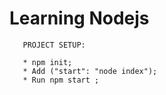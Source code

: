 # Learning Nodejs



```
   PROJECT SETUP:

   * npm init;
   * Add ("start": "node index");
   * Run npm start ;

```
